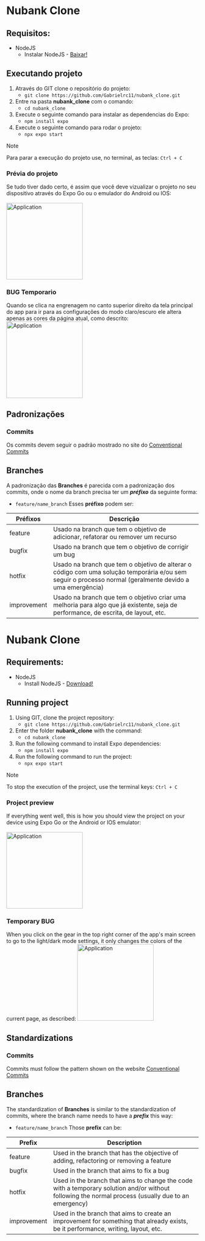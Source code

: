 # Nubank Clone

## Requisitos:
- NodeJS
  - Instalar NodeJS - <a href="https://nodejs.org/dist/v20.12.2/node-v20.12.2-x64.msi">Baixar!</a>

## Executando projeto
1. Através do GIT clone o repositório do projeto:
    - ```git clone https://github.com/Gabrielrc11/nubank_clone.git```
2. Entre na pasta **nubank_clone** com o comando:
    - ```cd nubank_clone```
3. Execute o seguinte comando para instalar as dependencias do Expo:
    - ```npm install expo```
4. Execute o seguinte comando para rodar o projeto:
    - ```npx expo start```
> [!NOTE]
> Para parar a execução do projeto use, no terminal, as teclas: ```Ctrl + C```

### Prévia do projeto
Se tudo tiver dado certo, é assim que você deve vizualizar o projeto no seu dispositivo através do Expo Go ou o emulador do Android ou IOS:
<br><br>
<img src="Application.jpg" alt="Application" width="200"/>

### BUG Temporario
Quando se clica na engrenagem no canto superior direito da tela principal do app para ir para as configurações do modo claro/escuro ele altera apenas as cores da página atual, como descrito:
<img src="Application.gif" alt="Application" width="200"/>

## Padronizações
### Commits
Os commits devem seguir o padrão mostrado no site do <a href="https://www.conventionalcommits.org/pt-br/v1.0.0/" target="_blank">Conventional Commits</a>

## Branches
A padronização das **Branches** é parecida com a padronização dos commits, onde o nome da branch precisa ter um ***préfixo*** da seguinte forma:
 - ```feature/name_branch```
Esses **préfixo** podem ser:

| Préfixos  | Descrição |
| ------------- | ------------- |
| feature | Usado na branch que tem o objetivo de adicionar, refatorar ou remover um recurso  |
| bugfix  | Usado na branch que tem o objetivo de corrigir um bug  |
| hotfix  | Usado na branch que tem o objetivo de alterar o código com uma solução temporária e/ou sem seguir o processo normal (geralmente devido a uma emergência)  |
| improvement  | Usado na branch que tem o objetivo criar uma melhoria para algo que já existente, seja de performance, de escrita, de layout, etc. |



# Nubank Clone

## Requirements:
- NodeJS
  - Install NodeJS - <a href="https://nodejs.org/dist/v20.12.2/node-v20.12.2-x64.msi">Download!</a>

## Running project
1. Using GIT, clone the project repository:
    - ```git clone https://github.com/Gabrielrc11/nubank_clone.git```
2. Enter the folder **nubank_clone** with the command:
    - ```cd nubank_clone```
3. Run the following command to install Expo dependencies:
    - ```npm install expo```
4. Run the following command to run the project:
    - ```npx expo start```
> [!NOTE]
> To stop the execution of the project, use the terminal keys: ```Ctrl + C```

### Project preview
If everything went well, this is how you should view the project on your device using Expo Go or the Android or IOS emulator:
<br><br>
<img src="Application.jpg" alt="Application" width="200"/>

### Temporary BUG
When you click on the gear in the top right corner of the app's main screen to go to the light/dark mode settings, it only changes the colors of the current page, as described:
<img src="Application.gif" alt="Application" width="200"/>

## Standardizations
### Commits
Commits must follow the pattern shown on the website <a href="https://www.conventionalcommits.org/pt-br/v1.0.0/" target="_blank">Conventional Commits</a>

## Branches
The standardization of **Branches** is similar to the standardization of commits, where the branch name needs to have a ***prefix*** this way:
 - ```feature/name_branch```
Those **prefix** can be:

| Prefix  | Description |
| ------------- | ------------- |
| feature | Used in the branch that has the objective of adding, refactoring or removing a feature  |
| bugfix  | Used in the branch that aims to fix a bug  |
| hotfix  | Used in the branch that aims to change the code with a temporary solution and/or without following the normal process (usually due to an emergency)  |
| improvement  | Used in the branch that aims to create an improvement for something that already exists, be it performance, writing, layout, etc. |
